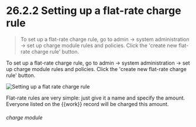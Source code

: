 # 26.2.2    Setting up a flat-rate charge rule

> To set up a flat-rate charge rule, go to admin -> system administration -> set up charge module rules and policies. Click the 'create new flat-rate charge rule' button. 

To set up a flat-rate charge rule, go to admin -> system administration -> set up charge module rules and policies. Click the 'create new flat-rate charge rule' button. 

![Setting up a flat rate charge rule]({{imgpath}}242a.png)

Flat-rate rules are very simple: just give it a name and specify the amount. Everyone listed on the {{work}} record will be charged this amount. 

###### charge module

